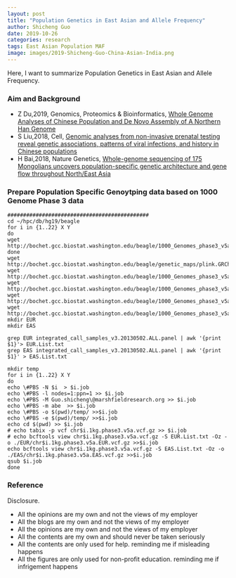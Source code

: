 ```yaml
---
layout: post
title: "Population Genetics in East Asian and Allele Frequency"
author: Shicheng Guo
date: 2019-10-26
categories: research
tags: East Asian Population MAF
image: images/2019-Shicheng-Guo-China-Asian-India.png	
---
```


Here, I want to summarize Population Genetics in East Asian and Allele Frequency. 


###  Aim and Background
* Z Du,2019, Genomics, Proteomics & Bioinformatics, [Whole Genome Analyses of Chinese Population and De Novo Assembly of A Northern Han Genome](https://www.ncbi.nlm.nih.gov/pubmed/31494266)
* S Liu,2018, Cell, [Genomic analyses from non-invasive prenatal testing reveal genetic associations, patterns of viral infections, and history in Chinese populations](https://www.ncbi.nlm.nih.gov/pubmed/30290141)
* H Bai,2018, Nature Genetics, [Whole-genome sequencing of 175 Mongolians uncovers population-specific genetic architecture and gene flow throughout North/East Asia](https://www.nature.com/articles/s41588-018-0250-5)


###  Prepare Population Specific Genoytping data based on 1000 Genome Phase 3 data
```
#############################################
cd ~/hpc/db/hg19/beagle
for i in {1..22} X Y
do
wget http://bochet.gcc.biostat.washington.edu/beagle/1000_Genomes_phase3_v5a/b37.vcf/chr$i.1kg.phase3.v5a.vcf.gz
done
wget http://bochet.gcc.biostat.washington.edu/beagle/genetic_maps/plink.GRCh37.map.zip
wget http://bochet.gcc.biostat.washington.edu/beagle/1000_Genomes_phase3_v5a/sample_info/20140625_related_individuals.txt
wget http://bochet.gcc.biostat.washington.edu/beagle/1000_Genomes_phase3_v5a/sample_info/integrated_call_male_samples_v3.20130502.ALL.panel
wget http://bochet.gcc.biostat.washington.edu/beagle/1000_Genomes_phase3_v5a/sample_info/integrated_call_samples.20130502.ALL.ped
wget http://bochet.gcc.biostat.washington.edu/beagle/1000_Genomes_phase3_v5a/sample_info/integrated_call_samples_v3.20130502.ALL.panel
mkdir EUR
mkdir EAS

grep EUR integrated_call_samples_v3.20130502.ALL.panel | awk '{print $1}'> EUR.List.txt
grep EAS integrated_call_samples_v3.20130502.ALL.panel | awk '{print $1}' > EAS.List.txt

mkdir temp
for i in {1..22} X Y
do
echo \#PBS -N $i  > $i.job
echo \#PBS -l nodes=1:ppn=1 >> $i.job
echo \#PBS -M Guo.shicheng\@marshfieldresearch.org >> $i.job
echo \#PBS -m abe  >> $i.job
echo \#PBS -o $(pwd)/temp/ >>$i.job
echo \#PBS -e $(pwd)/temp/ >>$i.job
echo cd $(pwd) >> $i.job
# echo tabix -p vcf chr$i.1kg.phase3.v5a.vcf.gz >> $i.job
# echo bcftools view chr$i.1kg.phase3.v5a.vcf.gz -S EUR.List.txt -Oz -o ./EUR/chr$i.1kg.phase3.v5a.EUR.vcf.gz >>$i.job
echo bcftools view chr$i.1kg.phase3.v5a.vcf.gz -S EAS.List.txt -Oz -o ./EAS/chr$i.1kg.phase3.v5a.EAS.vcf.gz >>$i.job
qsub $i.job
done
```

###  Reference


Disclosure.
* All the opinions are my own and not the views of my employer
* All the blogs are my own and not the views of my employer
* All the opinions are my own and not the views of my employer
* All the contents are my own and should never be taken seriously
* All the contents are only used for help. reminding me if misleading happens
* All the figures are only used for non-profit education. reminding me if infrigement happens
